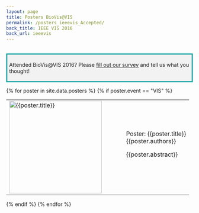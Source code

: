 ```yaml
---
layout: page
title: Posters BioVis@VIS
permalink: /posters_ieeevis_Accepted/
back_title: IEEE VIS 2016
back_url: ieeevis
---
```

<!--**Attention Poster Authors:**
When preparing accepted posters please note that your poster should not exceed the following dimensions: *46 inches wide by 45 inches high*. There will be 2 posters per side on the each poster board. One poster will be an odd number and the other will be an even number. View a diagram of the the poster board in pdf format [here](http://www.iscb.org/images/stories/ismb2016/downloads/ISMB2016-PosterSampler.pdf).
-->
<br>
<div style="background-color: #f2f2f2; border-style: solid; border-color: #009e9d; padding: 5px;">
<p> Attended BioVis@VIS 2016? Please <a href="https://goo.gl/0Z1TiF">fill out our survey</a> and tell us what you thought! </p>
</div>

{% for poster in site.data.posters %}
{% if poster.event == "VIS" %}
<div class ="talk">
  <table>
  <tr>
    <td width="300px">
      <a href ="{{ site.baseurl}}/files/{{poster.image}}"> <img style="padding-right: 10px;" src="{{ site.baseurl }}/files/{{poster.image}}" alt="{{poster.title}}" height="250" width="250"></a>
    </td>
  <td>
    <div class="ttitle">Poster: {{poster.title}}</div>
    <div><span class="tspeaker">{{poster.authors}}</span></div>
    <div>
      <p>{{poster.abstract}}</p>
    </div>
    <!--<div><span><a href="{{ site.baseurl}}/files/{{poster.abstract}}">Download Full Abstract</a></span></div>-->
  </td>
  </tr>
  </table>
  <!--
  <div class="clearfix float-my-children">
    <div><img src="{{ site.baseurl }}/files/{{poster.image}}" alt="{{poster.title}}" height="125" width="125"></div>
    <div>
      <div class="ttitle">Poster: {{poster.title}}</div>
      <div><span class="tspeaker">{{poster.authors}}</span></div>
      <div><span><a href="{{ site.baseurl}}/files/{{poster.abstract}}">Download
          Full Abstract</a></span></div>
    </div>
  </div>
  -->
</div>

{% endif %}
{% endfor %}
